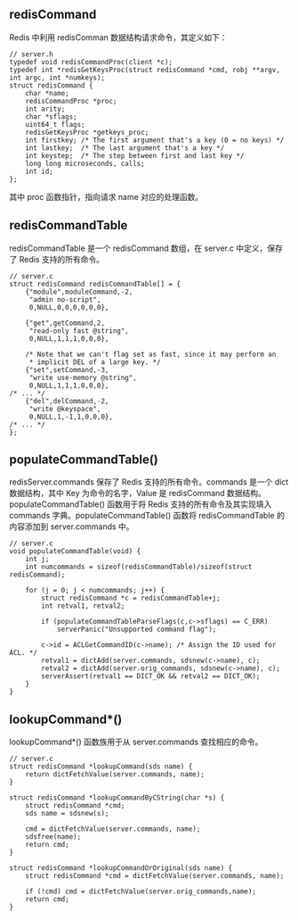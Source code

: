 ## redisCommand
Redis 中利用 redisComman 数据结构请求命令，其定义如下：
```
// server.h
typedef void redisCommandProc(client *c);
typedef int *redisGetKeysProc(struct redisCommand *cmd, robj **argv, int argc, int *numkeys);
struct redisCommand {
    char *name;
    redisCommandProc *proc;
    int arity;
    char *sflags;
    uint64_t flags;
    redisGetKeysProc *getkeys_proc;
    int firstkey; /* The first argument that's a key (0 = no keys) */
    int lastkey;  /* The last argument that's a key */
    int keystep;  /* The step between first and last key */
    long long microseconds, calls;
    int id;
};
```
其中 proc 函数指针，指向请求 name 对应的处理函数。

## redisCommandTable
redisCommandTable 是一个 redisCommand 数组，在 server.c 中定义，保存了 Redis 支持的所有命令。
```
// server.c
struct redisCommand redisCommandTable[] = {
    {"module",moduleCommand,-2,
     "admin no-script",
     0,NULL,0,0,0,0,0,0},

    {"get",getCommand,2,
     "read-only fast @string",
     0,NULL,1,1,1,0,0,0},

    /* Note that we can't flag set as fast, since it may perform an
     * implicit DEL of a large key. */
    {"set",setCommand,-3,
     "write use-memory @string",
     0,NULL,1,1,1,0,0,0},
/* ... */
    {"del",delCommand,-2,
     "write @keyspace",
     0,NULL,1,-1,1,0,0,0},
/* ... */
};
```

## populateCommandTable()
redisServer.commands 保存了 Redis 支持的所有命令。commands 是一个 dict 数据结构，其中 Key 为命令的名字，Value 是 redisCommand 数据结构。populateCommandTable() 函数用于将 Redis 支持的所有命令及其实现填入 commands 字典。populateCommandTable() 函数将 redisCommandTable 的内容添加到 server.commands 中。
```
// server.c
void populateCommandTable(void) {
    int j;
    int numcommands = sizeof(redisCommandTable)/sizeof(struct redisCommand);

    for (j = 0; j < numcommands; j++) {
        struct redisCommand *c = redisCommandTable+j;
        int retval1, retval2;

        if (populateCommandTableParseFlags(c,c->sflags) == C_ERR)
            serverPanic("Unsupported command flag");

        c->id = ACLGetCommandID(c->name); /* Assign the ID used for ACL. */
        retval1 = dictAdd(server.commands, sdsnew(c->name), c);
        retval2 = dictAdd(server.orig_commands, sdsnew(c->name), c);
        serverAssert(retval1 == DICT_OK && retval2 == DICT_OK);
    }
}
```

## lookupCommand\*()
lookupCommand\*() 函数族用于从 server.commands 查找相应的命令。
```
// server.c
struct redisCommand *lookupCommand(sds name) {
    return dictFetchValue(server.commands, name);
}

struct redisCommand *lookupCommandByCString(char *s) {
    struct redisCommand *cmd;
    sds name = sdsnew(s);

    cmd = dictFetchValue(server.commands, name);
    sdsfree(name);
    return cmd;
}

struct redisCommand *lookupCommandOrOriginal(sds name) {
    struct redisCommand *cmd = dictFetchValue(server.commands, name);

    if (!cmd) cmd = dictFetchValue(server.orig_commands,name);
    return cmd;
}
```
